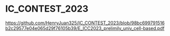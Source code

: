 # IC_CONTEST_2023

https://github.com/HenryJuan325/IC_CONTEST_2023/blob/98bc699791516b2c29577e04e065d29f76105b39/E_ICC2023_prelimily_univ_cell-based.pdf
